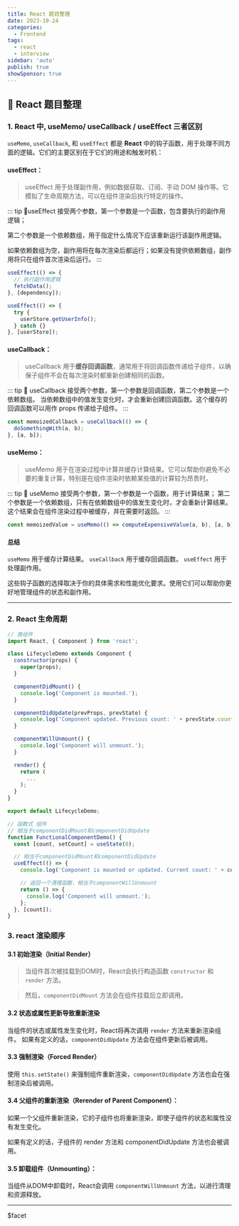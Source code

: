 ```yaml
---
title: React 题目整理
date: 2023-10-24
categories:
  - Frontend
tags:
  - react
  - interview
sidebar: 'auto'
publish: true
showSponsor: true
---
```


## 👋 React 题目整理

### 1. React 中, useMemo/ useCallback / useEffect 三者区别

 `useMemo`, `useCallback`, 和 `useEffect` 都是 **React** 中的钩子函数，用于处理不同方面的逻辑。它们的主要区别在于它们的用途和触发时机：

#### useEffect：

> useEffect 用于处理副作用，例如数据获取、订阅、手动 DOM 操作等。它模拟了生命周期方法，可以在组件渲染后执行特定的操作。

::: tip
👀useEffect 接受两个参数，第一个参数是一个函数，包含要执行的副作用逻辑；

第二个参数是一个依赖数组，用于指定什么情况下应该重新运行该副作用逻辑。

如果依赖数组为空，副作用将在每次渲染后都运行；如果没有提供依赖数组，副作用将只在组件首次渲染后运行。
:::

```javascript
useEffect(() => {
  // 执行副作用逻辑
  fetchData();
}, [dependency]);

useEffect(() => {
  try {
    userStore.getUserInfo();
  } catch {}
}, [userStore]);
```

#### useCallback：

> useCallback 用于**缓存回调函数**，通常用于将回调函数传递给子组件，以确保子组件不会在每次渲染时都重新创建相同的函数。

::: tip
👀 useCallback 接受两个参数，第一个参数是回调函数，第二个参数是一个依赖数组。
当依赖数组中的值发生变化时，才会重新创建回调函数。这个缓存的回调函数可以用作 props 传递给子组件。
:::

```js
const memoizedCallback = useCallback(() => {
  doSomethingWith(a, b);
}, [a, b]);
```

#### useMemo：

> useMemo 用于在渲染过程中计算并缓存计算结果。它可以帮助你避免不必要的重复计算，特别是在组件渲染时依赖某些值的计算较为昂贵时。

::: tip
👀 useMemo 接受两个参数，第一个参数是一个函数，用于计算结果；
第二个参数是一个依赖数组，只有在依赖数组中的值发生变化时，才会重新计算结果。这个结果会在组件渲染过程中被缓存，并在需要时返回。
:::

```js
const memoizedValue = useMemo(() => computeExpensiveValue(a, b), [a, b]);
```

#### 总结

`useMemo` 用于缓存计算结果。
`useCallback` 用于缓存回调函数。
`useEffect` 用于处理副作用。

这些钩子函数的选择取决于你的具体需求和性能优化要求。使用它们可以帮助你更好地管理组件的状态和副作用。

---

### 2. React 生命周期

```js
// 类组件
import React, { Component } from 'react';

class LifecycleDemo extends Component {
  constructor(props) {
    super(props);
  }

  componentDidMount() {
    console.log('Component is mounted.');
  }

  componentDidUpdate(prevProps, prevState) {
    console.log('Component updated. Previous count: ' + prevState.count);
  }

  componentWillUnmount() {
    console.log('Component will unmount.');
  }

  render() {
    return (
      ...
    );
  }
}

export default LifecycleDemo;
```

```js
// 函数式 组件
// 相当于componentDidMount和componentDidUpdate
function FunctionalComponentDemo() {
  const [count, setCount] = useState(0);

  // 相当于componentDidMount和componentDidUpdate
  useEffect(() => {
    console.log('Component is mounted or updated. Current count: ' + count);

    // 返回一个清理函数，相当于componentWillUnmount
    return () => {
      console.log('Component will unmount.');
    };
  }, [count]);
}

```

### 3. react 渲染顺序

#### 3.1 初始渲染（Initial Render）

> 当组件首次被挂载到DOM时，React会执行构造函数 `constructor` 和 `render` 方法。

> 然后，`componentDidMount` 方法会在组件挂载后立即调用。

#### 3.2 状态或属性更新导致重新渲染

当组件的状态或属性发生变化时，React将再次调用 `render` 方法来重新渲染组件。
如果有定义的话，`componentDidUpdate` 方法会在组件更新后被调用。

#### 3.3 强制渲染（Forced Render）

使用 `this.setState()` 来强制组件重新渲染，`componentDidUpdate` 方法也会在强制渲染后被调用。


#### 3.4 父组件的重新渲染（Rerender of Parent Component）：

如果一个父组件重新渲染，它的子组件也将重新渲染，即使子组件的状态和属性没有发生变化。

如果有定义的话，子组件的 render 方法和 componentDidUpdate 方法也会被调用。

#### 3.5 卸载组件（Unmounting）：

当组件从DOM中卸载时，React会调用 `componentWillUnmount` 方法，以进行清理和资源释放。

---


$facet
